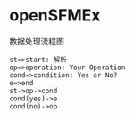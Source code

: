 # openSFMEx

数据处理流程图
``` flow
st=>start: 解析
op=>operation: Your Operation
cond=>condition: Yes or No?
e=>end
st->op->cond
cond(yes)->e
cond(no)->op